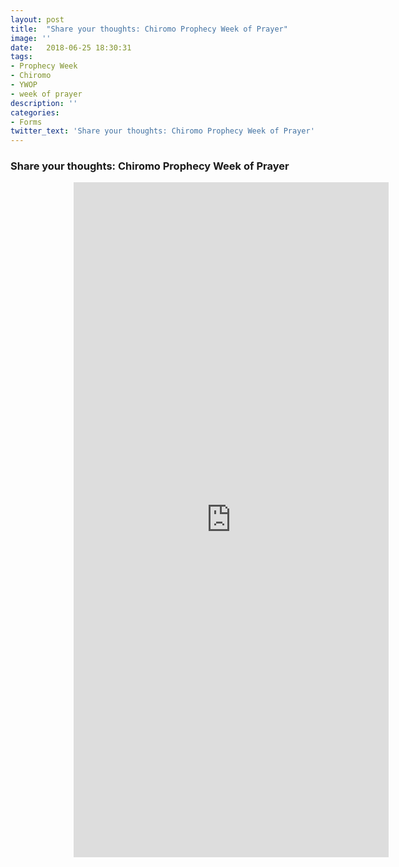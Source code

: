 ```yaml
---
layout: post
title:  "Share your thoughts: Chiromo Prophecy Week of Prayer"
image: ''
date:   2018-06-25 18:30:31
tags:
- Prophecy Week
- Chiromo
- YWOP
- week of prayer
description: ''
categories:
- Forms
twitter_text: 'Share your thoughts: Chiromo Prophecy Week of Prayer'
---
```

### Share your thoughts: Chiromo Prophecy Week of Prayer 

<iframe src="https://docs.google.com/forms/d/e/1FAIpQLSdBWFaqNzEDv1IDLFgA4eSUF8Kp9y-nSHdZCFV_Ad-VRzoRbA/viewform?embedded=true" width="100%" height="1080px" style="margin-left:20%" frameborder="0" allowfullscreen marginheight="0" marginwidth="0">Loading...</iframe>

